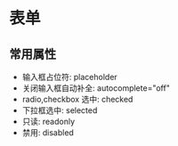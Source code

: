 # 表单
## 常用属性
* 输入框占位符: placeholder
* 关闭输入框自动补全: autocomplete="off"
* radio,checkbox 选中: checked
* 下拉框选中: selected
* 只读: readonly
* 禁用: disabled


